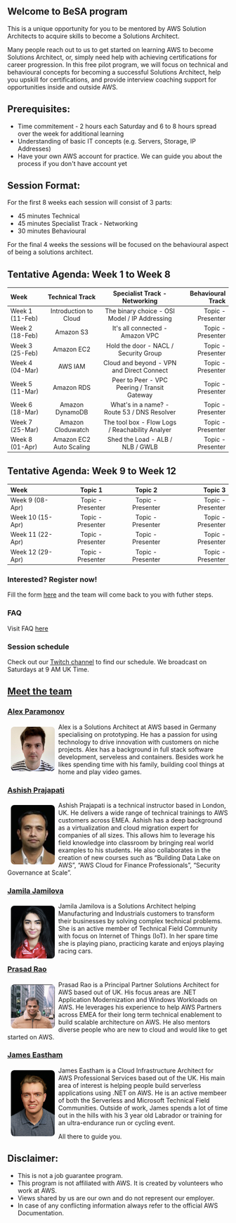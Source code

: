 ## Welcome to BeSA program

This is a unique opportunity for you to be mentored by AWS Solution Architects to acquire skills to become a Solutions Architect.

Many people reach out to us to get started on learning AWS to become Solutions Architect, or, simply need help with achieving certifications for career progression.
In this free pilot program, we will focus on technical and behavioural concepts for becoming a successful Solutions Architect, help you upskill for certifications, and provide interview coaching support for opportunities inside and outside AWS.

## Prerequisites:
- Time commitement - 2 hours each Saturday and 6 to 8 hours spread over the week for additional learning
- Understanding of basic IT concepts (e.g. Servers, Storage, IP Addresses)
- Have your own AWS account for practice. We can guide you about the process if you don't have account yet 

## Session Format:

For the first 8 weeks each session will consist of 3 parts:

- 45 minutes Technical
- 45 minutes Specialist Track - Networking 
- 30 minutes Behavioural

For the final 4 weeks the sessions will be focused on the behavioural aspect of being a solutions architect.

## Tentative Agenda: Week 1 to Week 8


| Week          	| Technical Track             | Specialist Track - Networking                   | Behavioural Track 	        |
| :---        	  |    :----:  			            |    :----:  	 				                            |   	---: 		                |
| Week 1 (11-Feb)	| Introduction to Cloud 	    | The binary choice - OSI Model / IP Addressing   | Topic - Presenter          	|
| Week 2 (18-Feb)	| Amazon S3			              | It's all connected  - Amazon VPC	    	        | Topic - Presenter           |
| Week 3 (25-Feb)	| Amazon EC2                  | Hold the door - NACL / Security Group           | Topic - Presenter           |
| Week 4 (04-Mar)	| AWS IAM                     | Cloud and beyond - VPN and Direct Connect       | Topic - Presenter           |
| Week 5 (11-Mar) | Amazon RDS   	              | Peer to Peer - VPC Peering / Transit Gateway    | Topic - Presenter           |
| Week 6 (18-Mar)	| Amazon DynamoDB             | What's in a name? - Route 53 / DNS Resolver     | Topic - Presenter           |
| Week 7 (25-Mar)	| Amazon Cloduwatch           | The tool box - Flow Logs / Reachability Analyer | Topic - Presenter           |
| Week 8 (01-Apr)	| Amazon EC2 Auto Scaling     | Shed the Load  - ALB / NLB / GWLB	              | Topic - Presenter           |

## Tentative Agenda: Week 9 to Week 12

| Week        	      | Topic 1                      | Topic 2                     | Topic 3                     |
| :---        	      |    :----:  			             |    :----:  	 				       |   	---: 		                 |
| Week 9  (08-Apr)	  |  Topic - Presenter           | Topic - Presenter           | Topic - Presenter           |
| Week 10 (15-Apr)	  |  Topic - Presenter           | Topic - Presenter           | Topic - Presenter           |
| Week 11 (22-Apr)	  |  Topic - Presenter           | Topic - Presenter           | Topic - Presenter           |
| Week 12 (29-Apr)	  |  Topic - Presenter           | Topic - Presenter           | Topic - Presenter           |





### Interested? Register now!

Fill the form [here](https://docs.google.com/forms/d/e/1FAIpQLSeeB4n6quuKo6ZEPe7vVkJCOpkcSKI5oQJPDMM1myJD7bivMg/viewform) and the team will come back to you with futher steps.


### FAQ

Visit FAQ [here](faq.md)

### Session schedule

Check out our [Twitch channel](https://www.twitch.tv/besaprogram) to find our schedule. We broadcast on Saturdays at 9 AM UK Time.

## [Meet the team](https://become-a-solutions-architect.github.io/)

### [Alex Paramonov](https://www.linkedin.com/in/alexey-paramonov/)
<img style="border-radius: 8px; float: left; width: 100px; margin: 8px;" alt="Alex" src="assets/img/alex.png">

Alex is a Solutions Architect at AWS based in Germany specialising on prototyping. He has a passion for using technology to drive innovation with customers on niche projects. Alex has a background in full stack software development, serveless and containers. Besides work he likes spending time with his family, building cool things at home and play video games. 

### [Ashish Prajapati](https://www.linkedin.com/in/ash-tech/)
<img style="border-radius: 8px; float: left; width: 100px; margin: 8px;" alt="Ashish" src="assets/img/ash.png">

Ashish Prajapati is a technical instructor based in London, UK. He delivers a wide range of technical trainings to AWS customers across EMEA. Ashish has a deep background as a virtualization and cloud migration expert for companies of all sizes. This allows him to leverage his field knowledge into classroom by bringing real world examples to his students. He also collaborates in the creation of new courses such as “Building Data Lake on AWS”, “AWS Cloud for Finance Professionals”, “Security Governance at Scale”.

### [Jamila Jamilova](https://www.linkedin.com/in/jjamilova/)
<img style="border-radius: 8px; float: left; width: 100px; margin: 8px;" alt="Jamila" src="assets/img/jamila.png">

Jamila Jamilova is a Solutions Architect helping Manufacturing and Industrials customers to transform their businesses by solving complex technical problems. She is an active member of Technical Field Community with focus on Internet of Things (IoT). In her spare time she is playing piano, practicing karate and enjoys playing racing cars.

### [Prasad Rao](https://www.linkedin.com/in/kprasadrao/)
<img style="border-radius: 8px; float: left; width: 100px; margin: 8px;" alt="Prasad" src="assets/img/prasad.png">

Prasad Rao is a Principal Partner Solutions Architect for AWS based out of UK. His focus areas are .NET Application Modernization and Windows Workloads on AWS. He leverages his experience to help AWS Partners across EMEA for their long term technical enablement to build scalable architecture on AWS. He also mentors diverse people who are new to cloud and would like to get started on AWS.

### [James Eastham](https://www.linkedin.com/in/james-eastham/)
<img style="border-radius: 8px; float: left; width: 100px; margin: 8px;" alt="Prasad" src="assets/img/james.jpeg">

James Eastham is a Cloud Infrastructure Architect for AWS Professional Services based out of the UK. His main area of interest is helping people build serverless applications using .NET on AWS. He is an active membeer of both the Serverless and Microsoft Technical Field Communities. Outside of work, James spends a lot of time out in the hills with his 3 year old Labrador or training for an ultra-endurance run or cycling event.



All there to guide you.

## Disclaimer:
- This is not a job guarantee program. 
- This program is not affiliated with AWS. It is created by volunteers who work at AWS.
- Views shared by us are our own and do not represent our employer.
- In case of any conflicting information always refer to the official AWS Documentation.
